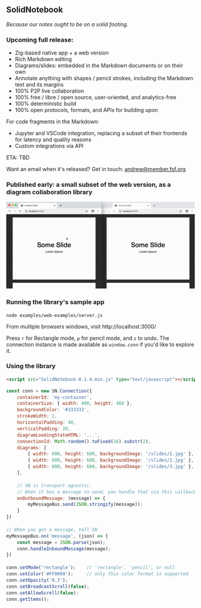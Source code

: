 ## SolidNotebook

*Because our notes ought to be on a solid footing.*

### Upcoming full release:

- Zig-based native app + a web version
- Rich Markdown editing
- Diagrams/slides: embedded in the Markdown documents or on their own
- Annotate anything with shapes / pencil strokes, including the Markdown text and its margins
- 100% P2P live collaboration
- 100% free / libre / open source, user-oriented, and analytics-free
- 100% deterministic build
- 100% open protocols, formats, and APIs for building upon

For code fragments in the Markdown:

- Jupyter and VSCode integration, replacing a subset of their frontends for latency and quality reasons
- Custom integrations via API

ETA: TBD

Want an email when it's released? Get in touch: andrew@member.fsf.org


### Published early: a small subset of the web version, as a diagram collaboration library

<img src="doc/example.gif" width="591" />


### Running the library's sample app

```
node examples/web-examples/server.js
```

From multiple browsers windows, visit http://localhost:3000/

Press `r` for Rectangle mode, `p` for pencil mode, and `z` to undo. The connection instance is made available as `window.conn` if you'd like to explore it.


### Using the library

```html
<script src="SolidNotebook-0.1.4.min.js" type="text/javascript"></script>
```

```js
const conn = new SN.Connection({
    containerId: 'my-container',
    containerSize: { width: 400, height: 460 },
    backgroundColor: '#333333',
    strokeWidth: 2,
    horizontalPadding: 40,
    verticalPadding: 20,
    diagramLoadingStateHTML: '...',
    connectionId: Math.random().toFixed(16).substr(2),
    diagrams: [
        { width: 800, height: 600, backgroundImage: '/slides/1.jpg' },
        { width: 800, height: 600, backgroundImage: '/slides/2.jpg' },
        { width: 800, height: 600, backgroundImage: '/slides/3.jpg' },
    ],

    // SN is transport-agnostic.
    // When it has a message to send, you handle that via this callback:
    onOutboundMessage: (message) => {
        myMessageBus.send(JSON.stringify(message));
    }
})

// When you get a message, tell SN
myMessageBus.on('message', (json) => {
    const message = JSON.parse(json);
    conn.handleInboundMessage(message);
})

conn.setMode('rectangle');    // 'rectangle', 'pencil', or null
conn.setColor('#FF0000');     // only this color format is supported
conn.setOpacity('0.3');
conn.setBroadcastScroll(false);
conn.setAllowScroll(false);
conn.getItems();
```
